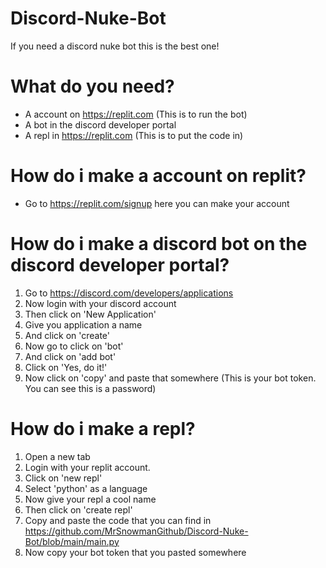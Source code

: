 # Discord-Nuke-Bot
If you need a discord nuke bot this is the best one!

# What do you need?
* A account on https://replit.com (This is to run the bot)
* A bot in the discord developer portal
* A repl in https://replit.com (This is to put the code in)

# How do i make a account on replit?
* Go to https://replit.com/signup here you can make your account

# How do i make a discord bot on the discord developer portal?
1. Go to https://discord.com/developers/applications
2. Now login with your discord account
3. Then click on 'New Application'
4. Give you application a name
5. And click on 'create'
6. Now go to click on 'bot'
7. And click on 'add bot'
8. Click on 'Yes, do it!'
9. Now click on 'copy' and paste that somewhere (This is your bot token. You can see this is a password)

# How do i make a repl?
1. Open a new tab
1. Login with your replit account.
2. Click on 'new repl'
3. Select 'python' as a language
4. Now give your repl a cool name
5. Then click on 'create repl'
6. Copy and paste the code that you can find in https://github.com/MrSnowmanGithub/Discord-Nuke-Bot/blob/main/main.py
7. Now copy your bot token that you pasted somewhere
